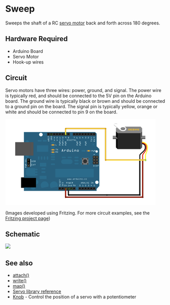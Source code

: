 # Sweep

Sweeps the shaft of a RC [servo motor](http://en.wikipedia.org/wiki/Servo_motor#RC_servos) back and forth across 180 degrees.

## Hardware Required

* Arduino Board
* Servo Motor
* Hook-up wires

## Circuit

Servo motors have three wires: power, ground, and signal. The power wire is typically red, and should be connected to the 5V pin on the Arduino board. The ground wire is typically black or brown and should be connected to a ground pin on the board. The signal pin is typically yellow, orange or white and should be connected to pin 9 on the board.

![](images/sweep_bb.png)

(Images developed using Fritzing. For more circuit examples, see the [Fritzing project page](http://fritzing.org/projects/))

## Schematic

![](images/sweep_schem.png)

## See also

* [attach()](/docs/api.md#attach)
* [write()](/docs/api.md#write)
* [map()](https://www.arduino.cc/en/Reference/Map)
* [Servo library reference](/docs/readme.md)
* [Knob](../Knob) - Control the position of a servo with a potentiometer
